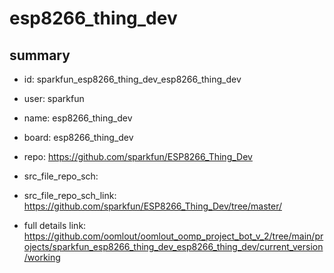 # esp8266_thing_dev
 
## summary 
* id: sparkfun_esp8266_thing_dev_esp8266_thing_dev
* user: sparkfun
* name: esp8266_thing_dev
* board: esp8266_thing_dev
* repo: https://github.com/sparkfun/ESP8266_Thing_Dev



* src_file_repo_sch: 
* src_file_repo_sch_link: https://github.com/sparkfun/ESP8266_Thing_Dev/tree/master/
* full details link: https://github.com/oomlout/oomlout_oomp_project_bot_v_2/tree/main/projects/sparkfun_esp8266_thing_dev_esp8266_thing_dev/current_version/working  







